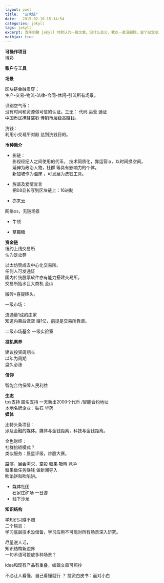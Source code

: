 ```yaml
---
layout: post
title:  "区块链"
date:   2015-02-10 15:14:54
categories: jekyll
tags: jekyll
excerpt: 当年创建 jekyll 时默认的一篇文章，没什么意义，我也一直没删除，留个纪念吧。
mathjax: true
---
```


**可操作项目**  
博彩  


**账户与工具**  

**场景**  

区块链金融贯穿：   
生产-交易-物流-法律-合同-休闲-引流所有场景。    

识别空气币：  
没有时间和资源做可信的认证。三无： 代码 运营 通证  
中国币民掩耳盗铃  传销币层级高赚钱。    

洗钱：  
利用小交易所对敲  达到洗钱目的。  

**币种简介**

- 影链：  
影视经纪人之间使用的代币。
技术同质化，靠运营ip，以时间换空间。  
延伸为政治人物，社群 等具有影响力的个体。   
新加坡作为温床 ，可发展为洗钱工具。    

- 族谱及爱情宣言  
把08县长写到区块链上：16进制    

- 亦来云  

网络os，无链场景
- 牛顿  

- 草莓糖  

**资金链**  
纽约上线交易所  
认为是证券  

以太坊赞成去中心化交易所。  
任何人可发通证  
国内传统股票软件亦有能力搭建交易所。     
交易所抽水巨大商机 金山   

搬砖=喜提砖头。  

一级市场：

流通量1成的庄家  
知道内幕后做空 赚1亿，前提是交易所靠谱。    

二级市场基金 一级实验室   

**投机素养**

建议投资周期长  
以年为周期  
盘久必涨  

**信仰**  

智能合约保障人民利益  

**生态**    
tps支持 匿名支持
一天新出2000个代币 /智能合约地址  
本地名牌企业：钻石 华药  
**媒体**

比特头条项目：  
涉及金融的媒体。媒体与金钱距离，科技与金钱距离。

金色财经：  
社群抬轿模式？  
类似服务：晨星评级，炒股大赛。     

路演，展会需求，空投 糖果 吸睛 竞争  
糖果做任务赚钱  做新闻导入  
吹馅饼和吹陷阱。  

- 媒体社团   
  石家庄矿场  一日游
- 线下沙龙    

**知识结构**

学知识只赚不赔  
二个尴尬：  
学习底层技术没储备，学习应用不可能对所有场景深入研究。  

尽量说人话，  
知识结构新边界     
一句术语可投放多种场景？    

idea和现有产品有重叠，编辑文章可照抄  

不必让人看懂，自己看懂就行  ？
投资白皮书：面对小白  

